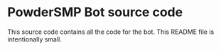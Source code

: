 # PowderSMP Bot source code

This source code contains all the code for the bot.
This README file is intentionally small.
